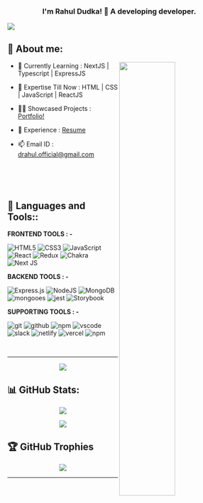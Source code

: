 
<h3 align="center">I'm Rahul Dudka! 👋 A developing developer.</h3>

[![](https://visitcount.itsvg.in/api?id=dRahul97&icon=0&color=0)](https://visitcount.itsvg.in)
## 💫 About me:
<img align="right"  src="https://camo.githubusercontent.com/0dbe167d7b778f5e825114a095ad46a2c852ba91fc82ec2d4fd8865c67ecd2a1/68747470733a2f2f7777772e61616c7068612e6e65742f77702d636f6e74656e742f75706c6f6164732f323032302f31322f66756c6c2d737461636b2d646576656c6f706d656e742e676966" width="50%" margin="-500px 0 0 0"/>

- 🌱 Currently Learning : NextJS | Typescript | ExpressJS
 
- 💬 Expertise Till Now : HTML | CSS | JavaScript | ReactJS
 
- 👨‍💻 Showcased Projects : [Portfolio!](https://drahul97.github.io/)
  
- 📄  Experience : [Resume](https://drive.google.com/file/d/1WndJReS9UjQ1N1W9L-NB53CbCtrFRbmp/view?usp=share_link)
  
- 📫 Email ID : drahul.official@gmail.com

<br/>
<br/>
<br/>


## 🚀 Languages and Tools::

<b>FRONTEND TOOLS : - </b>
<br/>

![HTML5](https://img.shields.io/badge/html5-%23E34F26.svg?style=for-the-badge&logo=html5&logoColor=white) ![CSS3](https://img.shields.io/badge/css3-%231572B6.svg?style=for-the-badge&logo=css3&logoColor=white) ![JavaScript](https://img.shields.io/badge/javascript-%23323330.svg?style=for-the-badge&logo=javascript&logoColor=%23F7DF1E) ![React](https://img.shields.io/badge/react-%2320232a.svg?style=for-the-badge&logo=react&logoColor=%2361DAFB) ![Redux](https://img.shields.io/badge/redux-%23593d88.svg?style=for-the-badge&logo=redux&logoColor=white) ![Chakra](https://img.shields.io/badge/chakra-%234ED1C5.svg?style=for-the-badge&logo=chakraui&logoColor=white) ![Next JS](https://img.shields.io/badge/Next-black?style=for-the-badge&logo=next.js&logoColor=white)


<b>BACKEND TOOLS : - </b>
<br/>

![Express.js](https://img.shields.io/badge/express.js-%23404d59.svg?style=for-the-badge&logo=express&logoColor=%2361DAFB)  ![NodeJS](https://img.shields.io/badge/node.js-6DA55F?style=for-the-badge&logo=node.js&logoColor=white)  ![MongoDB](https://img.shields.io/badge/MongoDB-%234ea94b.svg?style=for-the-badge&logo=mongodb&logoColor=white)  <img src="https://camo.githubusercontent.com/fe8243d723ddee032937d2e3b43f36e3c79fd2e01d40c87fca5bd3aad23181c2/68747470733a2f2f696d672e736869656c64732e696f2f62616467652f4d6f6e676f6f65732d2532333332333333303f7374796c653d666f722d7468652d6261646765266c6f676f3d66617374696679266c6f676f436f6c6f723d726564" alt="mongooes" data-canonical-src="https://img.shields.io/badge/Mongooes-%23323330?style=for-the-badge&amp;logo=fastify&amp;logoColor=red" style="max-width: 100%;"> <img src="https://camo.githubusercontent.com/740cfceb47d56876f418dc7ed742cdfebb4401530d35789d9871ae4b4a9c6bbe/68747470733a2f2f696d672e736869656c64732e696f2f62616467652f4a6573742d3230323332412e7376673f7374796c653d666f722d7468652d6261646765266c6f676f3d6a657374266c6f676f436f6c6f723d253233463744463145" alt="jest" data-canonical-src="https://img.shields.io/badge/Jest-20232A.svg?style=for-the-badge&amp;logo=jest&amp;logoColor=%23F7DF1E" style="max-width: 100%;"> 
<img src="https://camo.githubusercontent.com/cde4b09e48e81fe049d3ade87312542811c2979acb08af5b9f146ec7e704d80e/68747470733a2f2f696d672e736869656c64732e696f2f62616467652f73746f7279626f6f6b2d2532333332333333302e7376673f7374796c653d666f722d7468652d6261646765266c6f676f3d73746f7279626f6f6b266c6f676f436f6c6f723d253233463744463145" alt="Storybook" data-canonical-src="https://img.shields.io/badge/storybook-%23323330.svg?style=for-the-badge&amp;logo=storybook&amp;logoColor=%23F7DF1E" style="max-width: 100%;">

<b>SUPPORTING TOOLS : - </b>
<br/>

<img src="https://camo.githubusercontent.com/922d72c87e616aafb774e39682481ad823778d3fb7b8ee45dcd13d6336520df7/68747470733a2f2f696d672e736869656c64732e696f2f62616467652f4769742d3230323332413f7374796c653d666f722d7468652d6261646765266c6f676f3d676974266c6f676f436f6c6f723d6f72616e6765" alt="git" data-canonical-src="https://img.shields.io/badge/Git-20232A?style=for-the-badge&amp;logo=git&amp;logoColor=orange" style="max-width: 100%;"> <img src="https://camo.githubusercontent.com/268d1022aba44609d8cbd2e75e36d1b333760bc5c368fc361a5655b8a0cc6493/68747470733a2f2f696d672e736869656c64732e696f2f62616467652f4769744875622d3441313534423f7374796c653d666f722d7468652d6261646765266c6f676f3d676974687562266c6f676f436f6c6f723d7768697465" alt="github" data-canonical-src="https://img.shields.io/badge/GitHub-4A154B?style=for-the-badge&amp;logo=github&amp;logoColor=white" style="max-width: 100%;"> <img src="https://camo.githubusercontent.com/92f92d22807accc742ee5de15bf729149fc803d20f6723c01181e6bf7312ee2e/68747470733a2f2f696d672e736869656c64732e696f2f62616467652f4e504d2d3230323332412e7376673f7374796c653d666f722d7468652d6261646765266c6f676f3d6e706d266c6f676f436f6c6f723d726564" alt="npm" data-canonical-src="https://img.shields.io/badge/NPM-20232A.svg?style=for-the-badge&amp;logo=npm&amp;logoColor=red" style="max-width: 100%;"> <img src="https://camo.githubusercontent.com/a6b85351721899a2075933d47253e6c3ad23fc495d8cabad4b34917ee68cab59/68747470733a2f2f696d672e736869656c64732e696f2f62616467652f56697375616c25323053747564696f2d3543324439312e7376673f7374796c653d666f722d7468652d6261646765266c6f676f3d76697375616c2d73747564696f266c6f676f436f6c6f723d626c7565" alt="vscode" data-canonical-src="https://img.shields.io/badge/Visual%20Studio-5C2D91.svg?style=for-the-badge&amp;logo=visual-studio&amp;logoColor=blue" style="max-width: 100%;"> <img src="https://camo.githubusercontent.com/41406c187e0c0eb60ad16e292256e5c707dda57f390d5e5864a98e6eced10ecb/68747470733a2f2f696d672e736869656c64732e696f2f62616467652f536c61636b2d3441313534423f7374796c653d666f722d7468652d6261646765266c6f676f3d736c61636b266c6f676f436f6c6f723d666464383335" alt="slack" data-canonical-src="https://img.shields.io/badge/Slack-4A154B?style=for-the-badge&amp;logo=slack&amp;logoColor=fdd835" style="max-width: 100%;"> <img src="https://camo.githubusercontent.com/e20d894cc2b9b98e4b67d6180285ab800c7904de0ae5e9863e2070d812159bf8/68747470733a2f2f696d672e736869656c64732e696f2f62616467652f6e65746c6966792d2532333332333333302e7376673f7374796c653d666f722d7468652d6261646765266c6f676f3d6e65746c696679266c6f676f436f6c6f723d23303043374237" alt="netlify" data-canonical-src="https://img.shields.io/badge/netlify-%23323330.svg?style=for-the-badge&amp;logo=netlify&amp;logoColor=#00C7B7" style="max-width: 100%;"> <img src="https://camo.githubusercontent.com/e4fd9dd5a36fc4dfe5243340fa53dbc66312dc388998bd2f3c64b4cf1d1b3c23/68747470733a2f2f696d672e736869656c64732e696f2f62616467652f56657263656c2d3230323332412e7376673f7374796c653d666f722d7468652d6261646765266c6f676f3d76657263656c266c6f676f436f6c6f723d7768697465" alt="vercel" data-canonical-src="https://img.shields.io/badge/Vercel-20232A.svg?style=for-the-badge&amp;logo=vercel&amp;logoColor=white" style="max-width: 100%;"> <img src="https://camo.githubusercontent.com/3be67cf6805c90aa31c0afa87b91784034b5aee31f7c5cc31e7fed3513adf49a/68747470733a2f2f696d672e736869656c64732e696f2f62616467652f636f646573616e64626f782d2532333332333333302e7376673f7374796c653d666f722d7468652d6261646765266c6f676f3d636f646573616e64626f78266c6f676f436f6c6f723d7768697465" alt="npm" data-canonical-src="https://img.shields.io/badge/codesandbox-%23323330.svg?style=for-the-badge&amp;logo=codesandbox&amp;logoColor=white" style="max-width: 100%;">

<br/>

<hr/>

<div align="center" >
  <img src="https://github-readme-streak-stats.herokuapp.com/?user=dRahul97&theme=radical&hide_border=false" >
  
</div>

## 📊 GitHub Stats:
<div align="center">
  
<img src="https://github-readme-stats.vercel.app/api?username=dRahul97&theme=radical&hide_border=false&include_all_commits=true&count_private=true)" > <br/>

![](https://github-readme-stats.vercel.app/api/top-langs/?username=dRahul97&theme=radical&hide_border=false&include_all_commits=false&count_private=false&layout=compact)<br/>

</div>


## 🏆 GitHub Trophies
<p align="center">
  <img src="https://github-profile-trophy.vercel.app/?username=dRahul97&theme=radical&no-frame=false&no-bg=false&margin-w=15">
</p>
  
---
